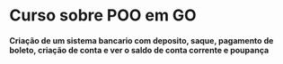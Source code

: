# Curso sobre POO em GO
#### Criação de um sistema bancario com deposito, saque, pagamento de boleto, criação de conta e ver o saldo de conta corrente e poupança
